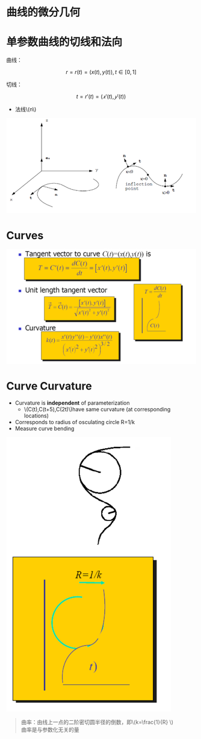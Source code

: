 # 曲线的微分几何   


# 单参数曲线的切线和法向   

曲线：

$$
r=r(t)=(x(t),y(t)),t\in [0,1]
$$

切线：     

$$
t=r′(t)=(𝑥′(t),𝑦′(t))
$$   

* 法线\\(n\\)     

![](../assets/光顺2.png)  


# Curves    

![](../assets/光顺3.png)  


# Curve Curvature     
 - Curvature is **independent** of parameterization    
     - \\(C(t),C(t+5),C(2t)\\)have same curvature (at corresponding locations)   
 - Corresponds to radius of osculating circle R=1/k      
 - Measure curve bending   

![](../assets/光顺4.png)    

> 曲率：由线上一点的二阶密切圆半径的倒数，即\\(k=\frac{1}{R} \\)    
曲率是与参数化无关的量     